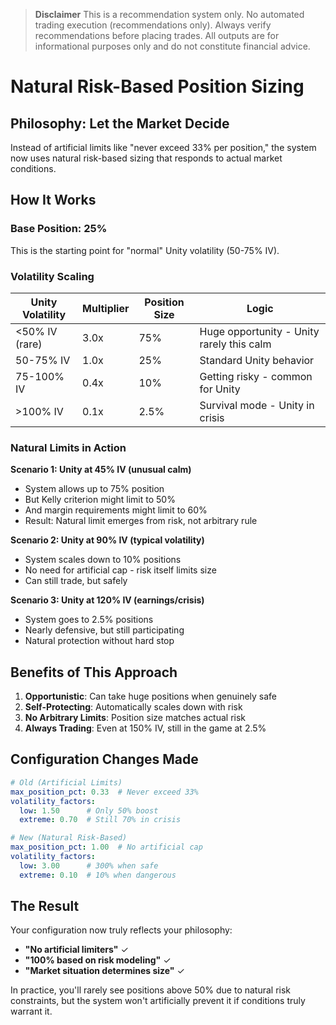 > **Disclaimer**
> This is a recommendation system only. No automated trading execution (recommendations only). Always verify recommendations before placing trades. All outputs are for informational purposes only and do not constitute financial advice.

# Natural Risk-Based Position Sizing

## Philosophy: Let the Market Decide

Instead of artificial limits like "never exceed 33% per position," the system now uses natural risk-based sizing that responds to actual market conditions.

## How It Works

### Base Position: 25%
This is the starting point for "normal" Unity volatility (50-75% IV).

### Volatility Scaling

| Unity Volatility | Multiplier | Position Size | Logic |
|-----------------|------------|---------------|--------|
| <50% IV (rare) | 3.0x | 75% | Huge opportunity - Unity rarely this calm |
| 50-75% IV | 1.0x | 25% | Standard Unity behavior |
| 75-100% IV | 0.4x | 10% | Getting risky - common for Unity |
| >100% IV | 0.1x | 2.5% | Survival mode - Unity in crisis |

### Natural Limits in Action

**Scenario 1: Unity at 45% IV (unusual calm)**
- System allows up to 75% position
- But Kelly criterion might limit to 50%
- And margin requirements might limit to 60%
- Result: Natural limit emerges from risk, not arbitrary rule

**Scenario 2: Unity at 90% IV (typical volatility)**
- System scales down to 10% positions
- No need for artificial cap - risk itself limits size
- Can still trade, but safely

**Scenario 3: Unity at 120% IV (earnings/crisis)**
- System goes to 2.5% positions
- Nearly defensive, but still participating
- Natural protection without hard stop

## Benefits of This Approach

1. **Opportunistic**: Can take huge positions when genuinely safe
2. **Self-Protecting**: Automatically scales down with risk
3. **No Arbitrary Limits**: Position size matches actual risk
4. **Always Trading**: Even at 150% IV, still in the game at 2.5%

## Configuration Changes Made

```yaml
# Old (Artificial Limits)
max_position_pct: 0.33  # Never exceed 33%
volatility_factors:
  low: 1.50      # Only 50% boost
  extreme: 0.70  # Still 70% in crisis

# New (Natural Risk-Based)
max_position_pct: 1.00  # No artificial cap
volatility_factors:
  low: 3.00      # 300% when safe
  extreme: 0.10  # 10% when dangerous
```

## The Result

Your configuration now truly reflects your philosophy:
- **"No artificial limiters"** ✓
- **"100% based on risk modeling"** ✓
- **"Market situation determines size"** ✓

In practice, you'll rarely see positions above 50% due to natural risk constraints, but the system won't artificially prevent it if conditions truly warrant it.
